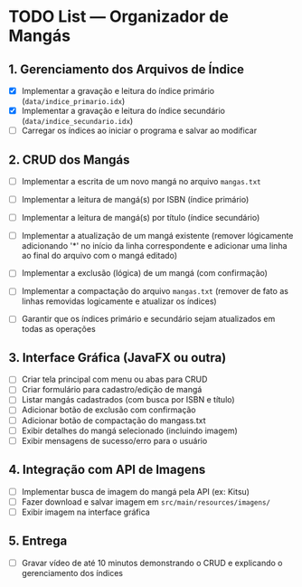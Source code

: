 # TODO List — Organizador de Mangás

## 1. Gerenciamento dos Arquivos de Índice

- [x] Implementar a gravação e leitura do índice primário (`data/indice_primario.idx`)
- [x] Implementar a gravação e leitura do índice secundário (`data/indice_secundario.idx`)
- [ ] Carregar os índices ao iniciar o programa e salvar ao modificar

## 2. CRUD dos Mangás

- [ ] Implementar a escrita de um novo mangá no arquivo `mangas.txt`
- [ ] Implementar a leitura de mangá(s) por ISBN (índice primário)
- [ ] Implementar a leitura de mangá(s) por título (índice secundário)
- [ ] Implementar a atualização de um mangá existente (remover lógicamente adicionando '*' no início da linha correspondente e adicionar uma linha ao final do arquivo com o mangá editado)
- [ ] Implementar a exclusão (lógica) de um mangá (com confirmação)
- [ ] Implementar a compactação do arquivo `mangas.txt` (remover de fato as linhas removidas logicamente e atualizar os índices)
- [ ] Garantir que os índices primário e secundário sejam atualizados em todas as operações


## 3. Interface Gráfica (JavaFX ou outra)

- [ ] Criar tela principal com menu ou abas para CRUD
- [ ] Criar formulário para cadastro/edição de mangá
- [ ] Listar mangás cadastrados (com busca por ISBN e título)
- [ ] Adicionar botão de exclusão com confirmação
- [ ] Adicionar botão de compactação do mangass.txt
- [ ] Exibir detalhes do mangá selecionado (incluindo imagem)
- [ ] Exibir mensagens de sucesso/erro para o usuário

## 4. Integração com API de Imagens

- [ ] Implementar busca de imagem do mangá pela API (ex: Kitsu)
- [ ] Fazer download e salvar imagem em `src/main/resources/imagens/`
- [ ] Exibir imagem na interface gráfica

## 5. Entrega

- [ ] Gravar vídeo de até 10 minutos demonstrando o CRUD e explicando o gerenciamento dos índices